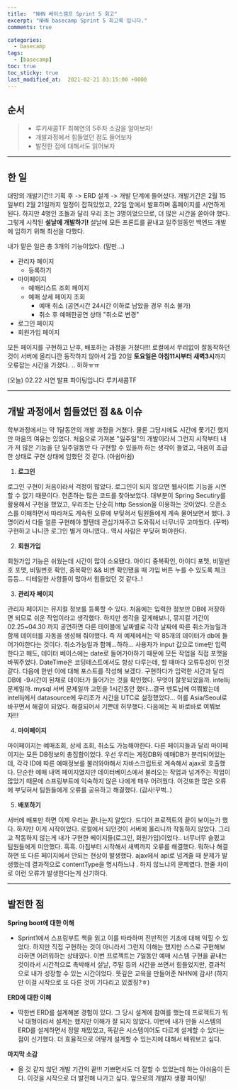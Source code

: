 ```yaml
---
title:  "NHN 베이스캠프 Sprint 5 회고"
excerpt: "NHN basecamp Sprint 5 회고록 입니다."
comments: true

categories:
  - basecamp
tags: 
  - [basecamp]
toc: true
toc_sticky: true
last_modified_at:  2021-02-21 03:15:00 +0000
---
```


## 순서

> - 루키새콤TF 최혜연의 5주차 소감을 알아보자!
> - 개발과정에서 힘들었던 점도 들어보자
> - 발전한 점에 대해서도 읽어보자

---

## 한 일 

대망의 개발기간!! 기획 후 -> ERD 설계 -> 개발 단계에 들어섰다. 개발기간은 2월 15일부터 2월 21일까지 일정이 잡혀있었고, 22일 앞에서 발표하며 홈페이지를 시연하게 된다. 하지만 4명인 조들과 달리 우리 조는 3명이었으므로, 더 많은 시간을 쏟아야 했다. 그렇게 시작된 **설날에 개발하기!** 설날에 모든 프론트를 끝내고 일주일동안 백엔드 개발에 임하기 위해 최선을 다했다. 

내가 맡은 일은 총 3개의 기능이었다. (말만...)

- 관리자 페이지 
  - 등록하기
- 마이페이지 
  - 예매리스트 조회 페이지
  - 예매 상세 페이지 조회
    - 예매 취소 (공연시간 24시간 이하로 남았을 경우 취소 불가)
    - 취소 후 예매한공연 상태 "취소로 변경"
- 로그인 페이지
- 회원가입 페이지



모든 페이지를 구현하고 난후, 배포하는 과정을 거쳤다!!! 로컬에서 무리없이 잘동작하던 것이 서버에 올리니깐 동작하지 않아서 2월 20일 **토요일은 아침11시부터 새벽3시**까지 오류잡는 시간을 가졌다. .. 하하ㅠㅠ

(오늘) 02.22 시연 발표 파이팅입니다 루키새콤TF



---

## 개발 과정에서 힘들었던 점 && 이슈

학부과정에서는 약 1달동안의 개발 과정을 거쳤다. 물론 그당시에도 시간에 쫓기긴 했지만 마음의 여유는 있었다. 처음으로 가져본 "일주일"의 개발이라서 그런지 시작부터 내가 저 많은 기능을 단 일주일동안 다 구현할 수 있을까 하는 생각이 들었고, 마음이 조급한 상태로 구현 상태에 임했던 것 같다. (아쉽아쉽)



1. **로그인**

로그인 구현이 처음이라서 걱정이 많았다. 로그인이 되지 않으면 웹사이트 기능을 시연할 수 없기 때문이다. 현존하는 많은 코드를 찾아보았다. 대부분이 Spring Secutiry를 활용해서 구현을 했었고, 우리조는 단순히 http Session을 이용하는 것이었다. 오픈소스를 이해하면서 따라쳐도 계속된 오류에 부딪혀서 팀원들에게 계속 물어보면서 했다. 3명이라서 다들 얼른 구현해야 할텐데 관심가져주고 도와줘서 너무너무 고마웠다. (꾸벅) 구현하고 나니깐 로그인 별거 아니였다.. 역시 사람은 부딪혀 봐야한다.

 

2. **회원가입**

회원가입 기능은 쉬웠는데 시간이 많이 소요됐다. 아이디 중복확인, 아이디 포맷, 비밀번호 포맷, 비밀번호 확인, 중복확인 && 비번 확인됐을 때 가입 버튼 누를 수 있도록 체크 등등... 디테일한 사항들이 많아서 힘들었던 것 같다..!



3. **관리자 페이지** 

관리자 페이지는 뮤지컬 정보를 등록할 수 있다. 처음에는 입력한 정보만 DB에 저장하면 되므로 쉬운 작업이라고 생각했다. 하지만 생각을 깊게해보니, 뮤지컬 기간이 02.25~04.30 까지 공연하면 다른 테이블에 날짜별로 각각 날짜에 따른 취소가능일과 함께 데이터를 자동을 생성해 줘야했다. 즉 저 예제에서는 약 85개의 데이터가 db에 들어가야한다는 것이다. 취소가능일과 함께...하하... 사용자가 input 값으로 time만 입력한다고 해도, 데이터 베이스에는 date로 들어가야하기 때문에 모든 작업을 직접 포맷을 바꿔주었다. DateTime은 코딩테스트에서도 항상 다루는데, 할 때마다 오류투성이 인것같다. 다음에 한번 이에 대해 포스트를 작성해 보겠다.  구현하다가 입력한 시간과 달리 DB에 -9시간이 된채로 데이터가 들어가는 것을 확인했다. 무엇이 잘못되었을까. intellij문제일까. mysql 서버 문제일까 고민을 1시간동안 했다...결국 멘토님께 여쭤봤는데 intellij에서 datasource에 우리조가 시간을 UTC로 설정했었다... 이를 Asia/Seoul로 바꾸면서 해결이 되었다. 해결되어서 기쁜데 허무했다. 다음에는 꼭 바로바로 여쭤보자!!!



4. **마이페이지**

마이페이지는 예매조회, 상세 조회, 취소도 가능해야한다. 다른 페이지들과 달리 마이페이지는 모든 DB정보의 총집합이었다. 우선 우리는 계정DB와 예매DB가 분리되어있는데, 각각 ID에 따른 예매정보를 불러와야해서 자바스크립트로 계속해서 ajax로 호출했다. 단순한 예매 내역 페이지였지만 데이터베이스에서 불러오는 작업과 넘겨주는 작업이 많았기 때문에 스프링부트에 익숙하지 않은 나에게 매우 어려웠다. 이것또한 많은 오류에 부딪혀서 팀원들에게 오류를 공유하고 해결했다. (감사!꾸벅..)



5. **배포하기** 

서버에 배포만 하면 이제 우리는 끝나는지 알았다. 드디어 프로젝트의 끝이 보이는가 했다. 하지만 이게 시작이었다. 로컬에서 되던것이 서버에 올리니까 작동하지 않았다. 그리고 작동하지 않는게 내가 구현한 페이지들(로그인, 회원가입)이었다.. 너무너무 슬펐고 팀원들에게 미안했다. 흑흑. 아침부터 시작해서 새벽까지 오류를 해결했다. 뭐하나 해결하면 또 다른 페이지에서 안되는 현상이 발생했다. ajax에서 api로 넘겨줄 때 문제가 발생했는데 결과적으로 contentType을 명시하느냐 . 하지 않느냐의 문제였다. 한줄 차이로 이런 오류가 발생한다는게 신기하다.



---

## 발전한 점 

**Spring boot에 대한 이해**

-  Sprint1에서 스프링부트 책을 읽고 이를 따라하며 전반적인 기초에 대해 익힐 수 있었다. 하지만 직접 구현하는 것이 아니라서 그런지 이해는 했지만 스스로 구현해보라하면 어려워하는 상태였다. 이번 프로젝트는 7일동안 예매 시스템 구현을 끝내는 것이라서 시간적으로 촉박해서 설날, 주말 등의 시간을 쓰면서 힘들었지만, 결과적으로 내가 성장할 수 있는 시간이었다. 뜻깊은 교육을 만들어준 NHN에 감사! (하지만 이걸 시작으로 또 다른 것이 기다리고 있겠징?ㅎ)

**ERD에 대한 이해**

- 딱한번 ERD를 설계해본 경험이 있다. 그 당시 설계에 참여를 했는데 프로젝트가 워낙 대형이라서 설계는 했지만 이해가 잘 되지 않았다. 이번에 내가 만들 시스템의 ERD를 설계하면서 정말 재밌었고, 똑같은 시스템이어도 다르게 설계할 수 있다는 점이 신기했다. 더 효율적으로 어떻게 설계할 수 있는지에 대해서 배워보고 싶다. 

**마지막 소감**

- 올 것 같지 않던 개발 기간의 끝!!! 기쁘면서도 더 잘할 수 있었는데 하는 아쉬움이 든다. 이것을 시작으로 더 발전해 나가고 싶다. 앞으로의 개발자 생활 파이팅!

